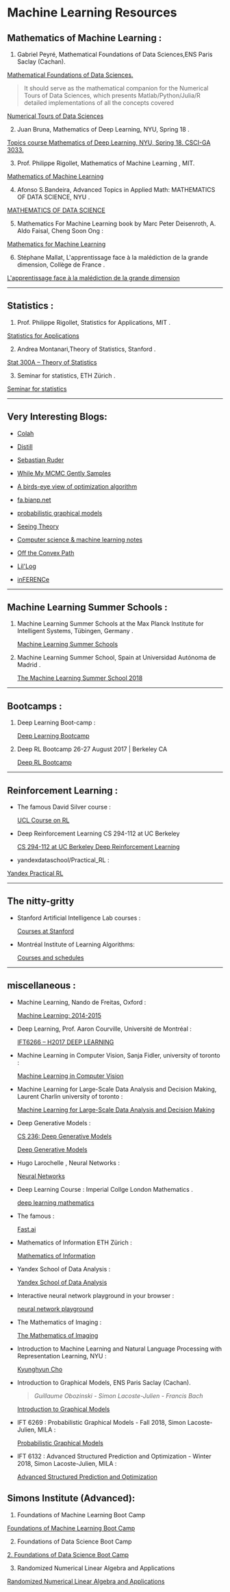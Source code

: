 # Machine Learning Resources

## Mathematics of Machine Learning :

1. Gabriel Peyré, Mathematical Foundations of Data Sciences,ENS Paris Saclay (Cachan).

[Mathematical Foundations of Data Sciences.](https://mathematical-tours.github.io/book/)

> It should serve as the mathematical companion for the Numerical Tours of Data Sciences, which presents Matlab/Python/Julia/R detailed implementations of all the concepts covered

[Numerical Tours of Data Sciences](http://www.numerical-tours.com/)

2.  Juan Bruna, Mathematics of Deep Learning, NYU, Spring 18 .

[Topics course Mathematics of Deep Learning, NYU, Spring 18. CSCI-GA 3033.](https://joanbruna.github.io/MathsDL-spring18/)

3. Prof. Philippe Rigollet, Mathematics of Machine Learning , MIT.

[Mathematics of Machine Learning](https://ocw.mit.edu/courses/mathematics/18-657-mathematics-of-machine-learning-fall-2015/)

4. Afonso S.Bandeira, Advanced Topics in Applied Math: MATHEMATICS OF DATA SCIENCE, NYU .

[MATHEMATICS OF DATA SCIENCE](https://cims.nyu.edu/~bandeira/Fall2016.MATH.GA.2830.002.MathDataScience.html)

5. Mathematics For Machine Learning book by Marc Peter Deisenroth, A. Aldo Faisal, Cheng Soon Ong :

[Mathematics for Machine Learning](https://mml-book.github.io/)

6. Stéphane Mallat, L'apprentissage face à la malédiction de la grande dimension, Collège de France .

[L'apprentissage face à la malédiction de la grande dimension](https://www.college-de-france.fr/site/stephane-mallat/course-2017-2018.htm)

---

## Statistics :

1. Prof. Philippe Rigollet, Statistics for Applications, MIT .

[Statistics for Applications](https://ocw.mit.edu/courses/mathematics/18-650-statistics-for-applications-fall-2016/)

2. Andrea Montanari,Theory of Statistics, Stanford .

[Stat 300A – Theory of Statistics](http://web.stanford.edu/class/stats300a/)

3. Seminar for statistics, ETH Zürich .

[Seminar for statistics](https://stat.ethz.ch/lectures/)

---

## Very Interesting Blogs:

- [Colah](http://colah.github.io/)

- [Distill](https://distill.pub/)

- [Sebastian Ruder](http://ruder.io/)

- [While My MCMC Gently Samples](https://twiecki.github.io/)

- [A birds-eye view of optimization algorithm](http://fa.bianp.net/teaching/2018/COMP-652/)

- [fa.bianp.net](http://fa.bianp.net/)

- [probabilistic graphical models](https://ermongroup.github.io/cs228-notes/)

- [Seeing Theory](https://seeing-theory.brown.edu/)

- [Computer science & machine learning notes](https://tlienart.github.io/pub/csml.html)

- [Off the Convex Path](https://www.offconvex.org/)

- [Lil'Log](https://lilianweng.github.io/lil-log/)

- [inFERENCe](https://www.inference.vc/)

---

## Machine Learning Summer Schools :

1. Machine Learning Summer Schools at the Max Planck Institute for Intelligent Systems, Tübingen, Germany .

   [Machine Learning Summer Schools](http://mlss.tuebingen.mpg.de/)

2. Machine Learning Summer School, Spain at Universidad Autónoma de Madrid .

   [The Machine Learning Summer School 2018](http://mlss.ii.uam.es/mlss2018/index.html)

---

## Bootcamps :

1. Deep Learning Boot-camp :

   [Deep Learning Bootcamp](http://deep-ml.com/)

2. Deep RL Bootcamp
   26-27 August 2017 | Berkeley CA

   [Deep RL Bootcamp](https://sites.google.com/view/deep-rl-bootcamp/lectures)

---

## Reinforcement Learning :

- The famous David Silver course :

  [UCL Course on RL](http://www0.cs.ucl.ac.uk/staff/d.silver/web/Teaching.html)

- Deep Reinforcement Learning CS 294-112 at UC Berkeley

  [CS 294-112 at UC Berkeley Deep Reinforcement Learning](http://rail.eecs.berkeley.edu/deeprlcourse/)

- yandexdataschool/Practical_RL :

[Yandex Practical RL](https://github.com/yandexdataschool/Practical_RL)

---

## The nitty-gritty

- Stanford Artificial Intelligence Lab courses :

  [Courses at Stanford ](http://ai.stanford.edu/courses/)

- Montréal Institute of Learning Algorithms:

  [Courses and schedules](https://mila.quebec/cours/)

---

## miscellaneous :

- Machine Learning, Nando de Freitas, Oxford :

  [Machine Learning: 2014-2015](https://www.cs.ox.ac.uk/people/nando.defreitas/machinelearning/)

- Deep Learning, Prof. Aaron Courville, Université de Montréal :

  [IFT6266 – H2017 DEEP LEARNING](https://ift6266h17.wordpress.com/)

- Machine Learning in Computer Vision, Sanja Fidler, university of toronto :

  [Machine Learning in Computer Vision](http://www.cs.utoronto.ca/~fidler/teaching/2018/CSC2548.html?fbclid=IwAR1Nh_NLCA05of60ZKOzzwFBdHQt2ClwfNCy-kzPJ9BvgVfZnkCC7722iZ0)

- Machine Learning for Large-Scale Data Analysis and Decision Making, Laurent Charlin university of toronto :

  [Machine Learning for Large-Scale Data Analysis and Decision Making](http://www.cs.toronto.edu/~lcharlin/courses/80-629/)

- Deep Generative Models :

  [CS 236: Deep Generative Models](https://deepgenerativemodels.github.io/)
  
   [Deep Generative Models](https://cs.nyu.edu/courses/spring18/CSCI-GA.3033-022/)

- Hugo Larochelle , Neural Networks :

  [Neural Networks](http://info.usherbrooke.ca/hlarochelle/neural_networks/content.html)

- Deep Learning Course : Imperial Collge London Mathematics .

  [deep learning mathematics](https://www.deeplearningmathematics.com/slides-materials/)

- The famous :

  [Fast.ai](https://www.fast.ai/)

- Mathematics of Information ETH Zürich :

  [Mathematics of Information](https://www.nari.ee.ethz.ch/commth/teaching/ha/)

- Yandex School of Data Analysis :

  [Yandex School of Data Analysis](https://github.com/yandexdataschool)

- Interactive neural network playground in your browser :

  [neural network playground](http://playground.tensorflow.org/#activation=tanh&batchSize=10&dataset=circle&regDataset=reg-plane&learningRate=0.03&regularizationRate=0&noise=0&networkShape=4,2&seed=0.90265&showTestData=false&discretize=false&percTrainData=50&x=true&y=true&xTimesY=false&xSquared=false&ySquared=false&cosX=false&sinX=false&cosY=false&sinY=false&collectStats=false&problem=classification&initZero=false&hideText=false)

- The Mathematics of Imaging :

  [The Mathematics of Imaging](https://imaging-in-paris.github.io/)

- Introduction to Machine Learning and Natural Language Processing with Representation Learning, NYU :

  [Kyunghyun Cho](http://www.kyunghyuncho.me/home/courses)

- Introduction to Graphical Models, ENS Paris Saclay (Cachan).

  > _Guillaume Obozinski - Simon Lacoste-Julien - Francis Bach_

  [Introduction to Graphical Models](https://www.di.ens.fr/~slacoste/teaching/MVA_GM/fall2015/)

- IFT 6269 : Probabilistic Graphical Models - Fall 2018, Simon Lacoste-Julien, MILA :

  [Probabilistic Graphical Models](http://www.iro.umontreal.ca/~slacoste/teaching/ift6269/A18/)

- IFT 6132 : Advanced Structured Prediction and Optimization - Winter 2018, Simon Lacoste-Julien, MILA :

  [Advanced Structured Prediction and Optimization](http://www.iro.umontreal.ca/~slacoste/teaching/ift6132/W18/)

## Simons Institute (Advanced):

1. Foundations of Machine Learning Boot Camp

[Foundations of Machine Learning Boot Camp](https://simons.berkeley.edu/workshops/schedule/3748)

2. Foundations of Data Science Boot Camp

[2. Foundations of Data Science Boot Camp](https://simons.berkeley.edu/workshops/schedule/6680)

3. Randomized Numerical Linear Algebra and Applications

[Randomized Numerical Linear Algebra and Applications](https://simons.berkeley.edu/data-science-2018-1)
